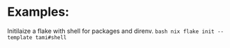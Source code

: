 # Examples:
Initilaize a flake with shell for packages and direnv.
```bash nix flake init --template tami#shell```
